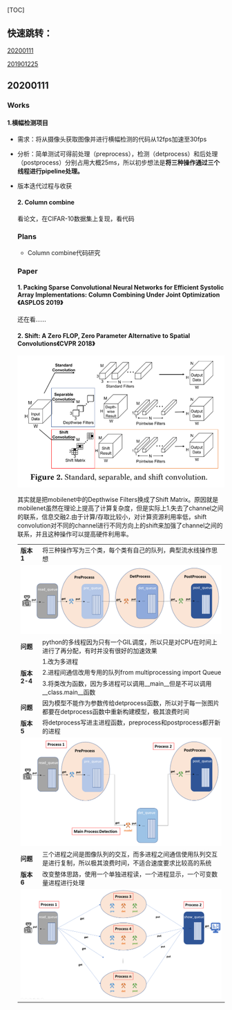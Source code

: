 [TOC]

## 快速跳转：

[20200111](#1.1)

[201901225](#12.2)

## <span id="1.1">20200111</span>

### Works

#### 1.横幅检测项目

* 需求：将从摄像头获取图像并进行横幅检测的代码从12fps加速至30fps

* 分析：简单测试可得前处理（preprocess），检测（detprocess）和后处理（postprocess）分别占用大概25ms，所以初步想法是**将三种操作通过三个线程进行pipeline处理。**

* 版本迭代过程与收获

  <table>
  	<tr>
          <td><b>版本1</b></td>
  	    <td>将三种操作写为三个类，每个类有自己的队列，典型流水线操作思想</td>  
  	</tr >
  	<tr >
  	    <td colspan="2">
              <img src='202001工作记录.assets/1578676236465.png'/>
          </td>
  	</tr>
       <tr>
          <td><b>问题</b></td>
  	    <td>python的多线程因为只有一个GIL调度，所以只是对CPU在时间上进行了再分配，有时并没有很好的加速效果</td>  
  	</tr >
      <tr>
          <td rowspan="3"><b>版本2-4</b></td>
          <td>1.改为多进程</td>
      </tr>
      <tr>
          <td>2.进程间通信改用专用的队列from multiprocessing import Queue</td> 
      </tr>
      <tr>
          <td>3.将类改为函数，因为多进程可以调用__main__但是不可以调用__class.main__函数</td> 
      </tr>
      <tr>
          <td><b>问题</b></td>
  	    <td>因为模型不能作为参数传给detprocess函数，所以对于每一张图片都要在detprocess函数中重新构建模型，极其浪费时间</td>
      </tr>
      <tr>
          <td><b>版本5</b></td>
  	    <td>将detprocess写进主进程函数，preprocess和postprocess都开新的进程</td>
      </tr>
      <tr>
          <td colspan="2"><img src="202001工作记录.assets/1578678272154.png"></td>
      </tr>
      <tr>
          <td><b>问题</b></td>
  	    <td>三个进程之间是图像队列的交互，而多进程之间通信使用队列交互是进行复制，所以极其浪费时间，不适合速度要求比较高的系统</td>
      <tr>
          <td><b>版本6</b></td>
  	    <td>改变整体思路，使用一个单独进程读，一个进程显示，一个可变数量进程进行处理</td>
      </tr>
      <tr>
          <td colspan="2"><img src="202001工作记录.assets/1578679348001.png"></td>
      </tr>

#### 2. Column combine

看论文，在CIFAR-10数据集上复现，看代码

### Plans

* Column combine代码研究

### Paper

#### 1. Packing Sparse Convolutional Neural Networks for Efficient Systolic Array Implementations: Column Combining Under Joint Optimization《ASPLOS 2019》

还在看……

#### 2. Shift: A Zero FLOP, Zero Parameter Alternative to Spatial Convolutions《CVPR 2018》

![1578680509156](202001工作记录.assets/1578680509156.png)

其实就是把mobilenet中的Depthwise Filters换成了Shift Matrix。原因就是mobilenet虽然在理论上提高了计算复杂度，但是实际上1.失去了channel之间的联系，信息交融2.由于计算/存取比较小，对计算资源利用率低，shift convolution对不同的channel进行不同方向上的shift来加强了channel之间的联系，并且这种操作可以提高硬件利用率。